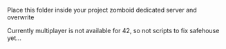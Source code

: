 Place this folder inside your project zomboid dedicated server and overwrite

Currently multiplayer is not available for 42, so not scripts to fix safehouse yet...